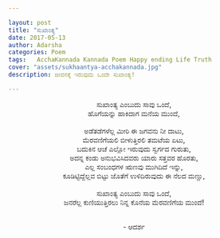 ```yaml
---

layout: post
title: "ಸುಖಾಂತ್ಯ"
date: 2017-05-13
author: Adarsha
categories: Poem
tags:	AcchaKannada Kannada Poem Happy ending Life Truth
cover: "assets/sukhaantya-acchakannada.jpg"
description: ಜೀವನಕ್ಕೆ ಇರುವುದು ಒಂದೇ ಸುಖಾಂತ್ಯ!

---
```


<p align ="center">ಸುಖಾಂತ್ಯ ಎಂಬುದು ಸಾವು ಒಂದೆ,
<br>ಹೊಗೆಯನ್ನು ಹಾಕಿದಾಗ ಮನೆಯ ಮುಂದೆ,<!--more-->
<br><br>ಅಡೆತಡೆಗಳೆಲ್ಲ ಮೀರಿ ಈ ಜಗವನು ನೀ ದಾಟು,
<br>ಮೆರವಣಿಗೆಯಲಿ ಬೀಳುತ್ತಿರಲಿ ತಮಟೆಯ ಏಟು,
<br>ಬದುಕಿನ ಆಚೆ ಎಲ್ಲೋ ಇರುವುದು ಸ್ವರ್ಗದ ಗುರುತು,
<br>ಅದನ್ನ ಕಂಡು ಅನುಭವಿಸಿದವರು ಯಾರು ಸತ್ತವರ ಹೊರತು,
<br>ಎಲ್ಲ ಸಂಬಂಧಗಳ ಋಣವು ಮುಗಿದಿದೆ ಇನ್ನು,
<br>ಕೂಡಿಟ್ಟಿದ್ದೆಲ್ಲವ ಬಿಟ್ಟು ಜೊತೆಗೆ ಉಳಿದಿರುವುದು ಈ ನೆಲದ ಮಣ್ಣು,
<br><br>ಸುಖಾಂತ್ಯ ಎಂಬುದು ಸಾವು ಒಂದೆ,
<br>ಜನರೆಲ್ಲ ಕುಣಿಯುತ್ತಿರಲು ನಿನ್ನ ಕೊನೆಯ ಮೆರವಣಿಗೆಯ ಮುಂದೆ!</p>

<p align ="center"><br> - ಆದರ್ಶ </p>
